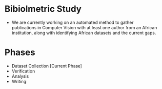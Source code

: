 # Bibiolmetric Study
* We are currently working on an automated method to gather publications in Computer Vision with at least one author from an African institution, along with identifying African datasets and the current gaps.

# Phases
* Dataset Collection [Current Phase]
* Verification
* Analysis
* Writing
